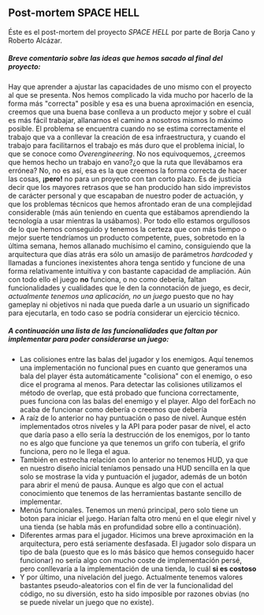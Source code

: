 ## Post-mortem SPACE HELL
Éste es el post-mortem del proyecto *SPACE HELL* por parte de Borja Cano y Roberto Alcázar.
##### Breve comentario sobre las ideas que hemos sacado al final del proyecto:

Hay que aprender a ajustar las capacidades de uno mismo con el proyecto al que se presenta. Nos hemos complicado la vida mucho por hacerlo de la forma más "correcta" posible y esa es una buena aproximación en esencia, creemos que una buena base conlleva a un producto mejor y sobre el cuál es más fácil trabajar, allanarnos el camino a nosotros mismos lo máximo posible. El problema se encuentra cuando no se estima correctamente el trabajo que va a conllevar la creación de esa infraestructura, y cuando el trabajo para facilitarnos el trabajo es más duro que el problema inicial, lo que se conoce como _Overengineering_. No nos equivoquemos, ¿creemos que hemos hecho un trabajo en vano?¿o que la ruta que llevábamos era errónea? No, no es así, esa es la que creemos la forma correcta de hacer las cosas, **¡pero!** no para un proyecto con tan corto plazo. Es de justicia decir que los mayores retrasos que se han producido han sido imprevistos de carácter personal y que escapaban de nuestro poder de actuación, y que los problemas técnicos que hemos afrontado eran de una complejidad considerable (más aún teniendo en cuenta que estábamos aprendiendo la tecnología a usar mientras la usábamos). Por todo ello estamos orgullosos de lo que hemos conseguido y tenemos la certeza que con más tiempo o mejor suerte tendríamos un producto competente, pues, sobretodo en la última semana, hemos allanado muchísimo el camino, consiguiendo que la arquitectura que días atrás era sólo un amasijo de parámetros _hardcoded_ y llamadas a funciones inexistentes ahora tenga sentido y funcione de una forma relativamente intuitiva y con bastante capacidad de ampliación. Aún con todo ello el juego **no** funciona, o no como debería, faltan funcionalidades y cualidades que le den la connotación de juego, es decir, _actualmente tenemos una aplicación, no un juego_ puesto que no hay gameplay ni objetivos ni nada que pueda darle a un usuario un significado para ejecutarla, en todo caso se podría considerar un ejercicio técnico.

 ##### A continuación una lista de las funcionalidades que faltan por implementar para poder considerarse un juego:
 - Las colisiones entre las balas del jugador y los enemigos. Aquí tenemos una implementación no funcional pues en cuanto que generamos una bala del player ésta automáticamente "colisiona" con el enemigo, o eso dice el programa al menos. Para detectar las colisiones utilizamos el método de overlap, que está probado que funciona correctamente, pues funciona con las balas del enemigo y el player. Algo del forEach no acaba de funcionar como debería o creemos que debería
 - A raíz de lo anterior no hay puntuación o paso de nivel. Aunque estén implementados otros niveles y la API para poder pasar de nivel, el acto que daría paso a ello sería la destrucción de los enemigos, por lo tanto no es algo que funcione ya que tenemos un grifo con tubería, el grifo funciona, pero no le llega el agua.
 - También en estrecha relación con lo anterior no tenemos HUD, ya que en nuestro diseño inicial teníamos pensado una HUD sencilla en la que solo se mostrase la vida y puntuación el jugador, además de un botón para abrir el menú de pausa. Aunque es algo que con el actual conocimiento que tenemos de las herramientas bastante sencillo de implementar.
 - Menús funcionales. Tenemos un menú principal, pero solo tiene un boton para iniciar el juego. Harían falta otro menú en el que elegir nivel y una tienda (se habla más en profundidad sobre ello a continuación).
 - Diferentes armas para el jugador. Hicimos una breve aproximación en la arquitectura, pero está seriamente desfasada. El jugador solo dispara un tipo de bala (puesto que es lo más básico que hemos conseguido hacer funcionar) no sería algo con mucho coste de implementación persé, pero conllevaría a la implementación de una tienda, lo cuál **si es costoso**
 - Y por último, una nivelación del juego. Actualmente tenemos valores bastantes pseudo-aleatorios con el fin de ver la funcionalidad del código, no su diversión, esto ha sido imposible por razones obvias (no se puede nivelar un juego que no existe).